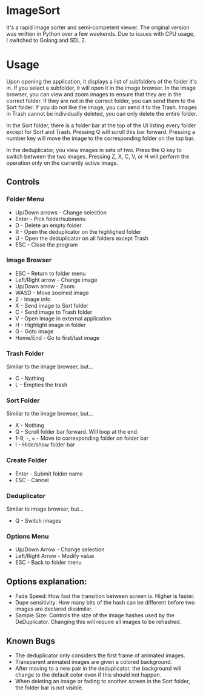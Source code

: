 # ImageSort

It's a rapid image sorter and semi-competent viewer. The original version was written in Python over a few weekends. Due to issues with CPU usage, I switched to Golang and SDL 2.

# Usage

Upon opening the application, it displays a list of subfolders of the folder it's in. If you select a subfolder, it will open it in the image browser. In the image browser, you can view and zoom images to ensure that they are in the correct folder. If they are not in the correct folder, you can send them to the Sort folder. If you do not like the image, you can send it to the Trash. Images in Trash cannot be individually deleted, you can only delete the entire folder.

In the Sort folder, there is a folder bar at the top of the UI listing every folder except for Sort and Trash. Pressing Q will scroll this bar forward. Pressing a number key will move the image to the corresponding folder on the top bar.

In the deduplicator, you view images in sets of two. Press the Q key to switch between the two images. Pressing Z, X, C, V, or H will perform the operation only on the currently active image.

## Controls

### Folder Menu
 - Up/Down arrows - Change selection
 - Enter - Pick folder/submenu
 - D - Delete an empty folder
 - R - Open the deduplicator on the highlighed folder
 - U - Open the deduplicator on all folders except Trash
 - ESC - Close the program

### Image Browser
 - ESC - Return to folder menu
 - Left/Right arrow - Change image
 - Up/Down arrow - Zoom
 - WASD - Move zoomed image
 - Z - Image info
 - X - Send image to Sort folder
 - C - Send image to Trash folder
 - V - Open image in external application
 - H - Highlight image in folder
 - G - Goto image
 - Home/End - Go to first/last image

### Trash Folder
Similar to the image browser, but...
 - C - Nothing
 - L - Empties the trash

### Sort Folder
Similar to the image browser, but...
 - X - Nothing
 - Q - Scroll folder bar forward. Will loop at the end.
 - 1-9, -, = - Move to corresponding folder on folder bar
 - I - Hide/show folder bar

### Create Folder
 - Enter - Submit folder name
 - ESC - Cancel

### Deduplicator
Similar to image browser, but...
 - Q - Switch images

### Options Menu
- Up/Down Arrow - Change selection
- Left/Right Arrow - Modify value
- ESC - Back to folder menu

## Options explanation:
 - Fade Speed: How fast the transition between screen is. Higher is faster.
 - Dupe sensitivity: How many bits of the hash can be different before two images are declared dissimilar.
 - Sample Size: Controls the size of the image hashes used by the DeDuplicator. Changing this will require all images to be rehashed.

## Known Bugs
 - The deduplicator only considers the first frame of animated images.
 - Transparent animated images are given a colored background.
 - After moving to a new pair in the deduplicator, the background will change to the default color even if this should not happen.
 - When deleting an image or fading to another screen in the Sort folder, the folder bar is not visible.

